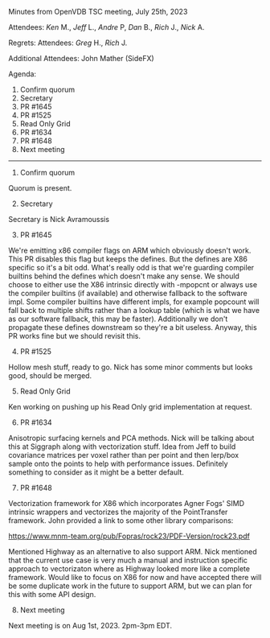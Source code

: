 Minutes from OpenVDB TSC meeting, July 25th, 2023

Attendees: *Ken* M., *Jeff* L., *Andre* P, *Dan* B., *Rich* J., *Nick* A.

Regrets:
Attendees: *Greg* H.,  *Rich* J.

Additional Attendees: John Mather (SideFX)

Agenda:

1) Confirm quorum
2) Secretary
3) PR #1645
4) PR #1525
5) Read Only Grid
6) PR #1634
7) PR #1648
8) Next meeting

------------

1) Confirm quorum

Quorum is present.

2) Secretary

Secretary is Nick Avramoussis

3) PR #1645

We're emitting x86 compiler flags on ARM which obviously doesn't work. This PR
disables this flag but keeps the defines. But the defines are X86 specific so it's
a bit odd. What's really odd is that we're guarding compiler builtins behind the
defines which doesn't make any sense. We should choose to either use the X86 intrinsic
directly with -mpopcnt or always use the compiler builtins (if available) and
otherwise fallback to the software impl. Some compiler builtins have different
impls, for example popcount will fall back to multiple shifts rather than a
lookup table (which is what we have as our software fallback, this may be faster).
Additionally we don't propagate these defines downstream so they're a bit useless.
Anyway, this PR works fine but we should revisit this.

4) PR #1525

Hollow mesh stuff, ready to go. Nick has some minor comments but looks good,
should be merged.

5) Read Only Grid

Ken working on pushing up his Read Only grid implementation at request.

6) PR #1634

Anisotropic surfacing kernels and PCA methods. Nick will be talking about this
at Siggraph along with vectorization stuff. Idea from Jeff to build covariance
matrices per voxel rather than per point and then lerp/box sample onto the
points to help with performance issues. Definitely something to consider
as it might be a better default.

7) PR #1648

Vectorization framework for X86 which incorporates Agner Fogs' SIMD intrinsic
wrappers and vectorizes the majority of the PointTransfer framework. John
provided a link to some other library comparisons:

https://www.mnm-team.org/pub/Fopras/rock23/PDF-Version/rock23.pdf

Mentioned Highway as an alternative to also support ARM. Nick mentioned that
the current use case is very much a manual and instruction specific approach
to vectorizaton where as Highway looked more like a complete framework. Would
like to focus on X86 for now and have accepted there will be some duplicate
work in the future to support ARM, but we can plan for this with some API
design.

8) Next meeting

Next meeting is on Aug 1st, 2023. 2pm-3pm EDT.
